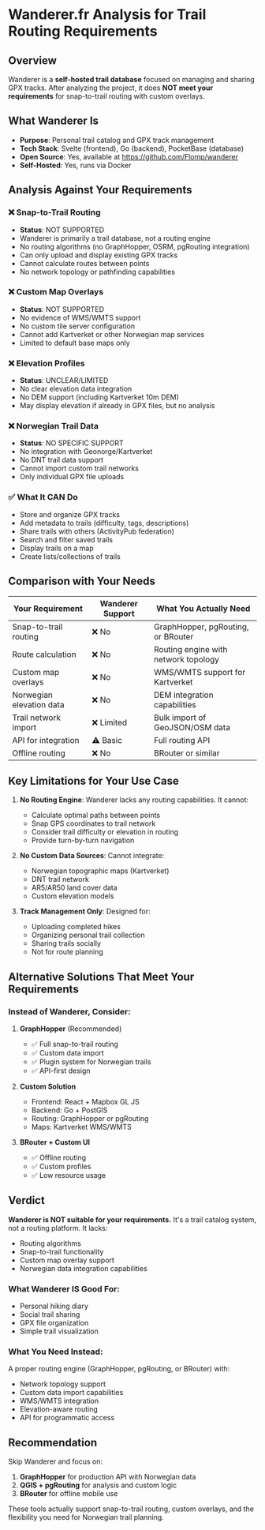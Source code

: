 # Wanderer.fr Analysis for Trail Routing Requirements

## Overview

Wanderer is a **self-hosted trail database** focused on managing and sharing GPX tracks. After analyzing the project, it does **NOT meet your requirements** for snap-to-trail routing with custom overlays.

## What Wanderer Is

- **Purpose**: Personal trail catalog and GPX track management
- **Tech Stack**: Svelte (frontend), Go (backend), PocketBase (database)
- **Open Source**: Yes, available at https://github.com/Flomp/wanderer
- **Self-Hosted**: Yes, runs via Docker

## Analysis Against Your Requirements

### ❌ **Snap-to-Trail Routing**
- **Status**: NOT SUPPORTED
- Wanderer is primarily a trail database, not a routing engine
- No routing algorithms (no GraphHopper, OSRM, pgRouting integration)
- Can only upload and display existing GPX tracks
- Cannot calculate routes between points
- No network topology or pathfinding capabilities

### ❌ **Custom Map Overlays**
- **Status**: NOT SUPPORTED
- No evidence of WMS/WMTS support
- No custom tile server configuration
- Cannot add Kartverket or other Norwegian map services
- Limited to default base maps only

### ❌ **Elevation Profiles**
- **Status**: UNCLEAR/LIMITED
- No clear elevation data integration
- No DEM support (including Kartverket 10m DEM)
- May display elevation if already in GPX files, but no analysis

### ❌ **Norwegian Trail Data**
- **Status**: NO SPECIFIC SUPPORT
- No integration with Geonorge/Kartverket
- No DNT trail data support
- Cannot import custom trail networks
- Only individual GPX file uploads

### ✅ **What It CAN Do**
- Store and organize GPX tracks
- Add metadata to trails (difficulty, tags, descriptions)
- Share trails with others (ActivityPub federation)
- Search and filter saved trails
- Display trails on a map
- Create lists/collections of trails

## Comparison with Your Needs

| Your Requirement | Wanderer Support | What You Actually Need |
|-----------------|------------------|------------------------|
| Snap-to-trail routing | ❌ No | GraphHopper, pgRouting, or BRouter |
| Route calculation | ❌ No | Routing engine with network topology |
| Custom map overlays | ❌ No | WMS/WMTS support for Kartverket |
| Norwegian elevation data | ❌ No | DEM integration capabilities |
| Trail network import | ❌ Limited | Bulk import of GeoJSON/OSM data |
| API for integration | ⚠️ Basic | Full routing API |
| Offline routing | ❌ No | BRouter or similar |

## Key Limitations for Your Use Case

1. **No Routing Engine**: Wanderer lacks any routing capabilities. It cannot:
   - Calculate optimal paths between points
   - Snap GPS coordinates to trail network
   - Consider trail difficulty or elevation in routing
   - Provide turn-by-turn navigation

2. **No Custom Data Sources**: Cannot integrate:
   - Norwegian topographic maps (Kartverket)
   - DNT trail network
   - AR5/AR50 land cover data
   - Custom elevation models

3. **Track Management Only**: Designed for:
   - Uploading completed hikes
   - Organizing personal trail collection
   - Sharing trails socially
   - Not for route planning

## Alternative Solutions That Meet Your Requirements

### Instead of Wanderer, Consider:

1. **GraphHopper** (Recommended)
   - ✅ Full snap-to-trail routing
   - ✅ Custom data import
   - ✅ Plugin system for Norwegian trails
   - ✅ API-first design

2. **Custom Solution**
   - Frontend: React + Mapbox GL JS
   - Backend: Go + PostGIS
   - Routing: GraphHopper or pgRouting
   - Maps: Kartverket WMS/WMTS

3. **BRouter + Custom UI**
   - ✅ Offline routing
   - ✅ Custom profiles
   - ✅ Low resource usage

## Verdict

**Wanderer is NOT suitable for your requirements.** It's a trail catalog system, not a routing platform. It lacks:
- Routing algorithms
- Snap-to-trail functionality
- Custom map overlay support
- Norwegian data integration capabilities

### What Wanderer IS Good For:
- Personal hiking diary
- Social trail sharing
- GPX file organization
- Simple trail visualization

### What You Need Instead:
A proper routing engine (GraphHopper, pgRouting, or BRouter) with:
- Network topology support
- Custom data import capabilities
- WMS/WMTS integration
- Elevation-aware routing
- API for programmatic access

## Recommendation

Skip Wanderer and focus on:
1. **GraphHopper** for production API with Norwegian data
2. **QGIS + pgRouting** for analysis and custom logic
3. **BRouter** for offline mobile use

These tools actually support snap-to-trail routing, custom overlays, and the flexibility you need for Norwegian trail planning.
